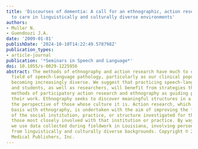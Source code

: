 ```yaml
---
title: 'Discourses of dementia: A call for an ethnographic, action research approach
  to care in linguistically and culturally diverse environments'
authors:
- Muller N.
- Guendouzi J.A.
date: '2009-01-01'
publishDate: '2024-10-10T14:22:49.578798Z'
publication_types:
- article-journal
publication: '*Seminars in Speech and Language*'
doi: 10.1055/s-0029-1225956
abstract: The methods of ethnography and action research have much to offer to the
  field of speech-language pathology, particularly as our clinical populations are
  becoming increasingly diverse. We suggest that practicing speech-language pathologists
  and students, as well as researchers, will benefit from strategies that use the
  methods of participatory action research and ethnography as guiding principles to
  their work. Ethnography seeks to discover meaningful structures in a culture from
  the perspective of those whose culture it is. Action research, which shares a methodological
  basis with ethnography, is undertaken with the aim of improving the functioning
  of the social institution, practice, or structure investigated for the benefit of
  those most closely involved with that institution or practice. By way of illustration,
  we use data collected during fieldwork in Louisiana, involving persons with dementia
  from linguistically and culturally diverse backgrounds. Copyright © 2009 by Thieme
  Medical Publishers, Inc.
---
```

